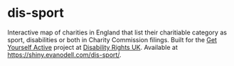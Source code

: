 # dis-sport

Interactive map of charities in England that list their charitiable category as sport, disabilities or both in Charity Commission filings. Built for the [Get Yourself Active](http://www.getyourselfactive.org/) project at [Disability Rights UK](http://disabilityrightsuk.org). Available at https://shiny.evanodell.com/dis-sport/.
